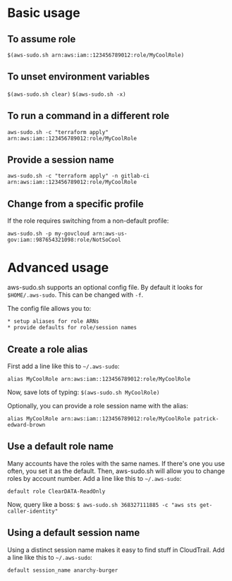 Basic usage
=====

To assume role
-----

`$(aws-sudo.sh arn:aws:iam::123456789012:role/MyCoolRole)`

To unset environment variables
-----

`$(aws-sudo.sh clear)`
`$(aws-sudo.sh -x)`

To run a command in a different role
-----

`aws-sudo.sh -c "terraform apply" arn:aws:iam::123456789012:role/MyCoolRole`

Provide a session name
-----

`aws-sudo.sh -c "terraform apply" -n gitlab-ci
arn:aws:iam::123456789012:role/MyCoolRole`

Change from a specific profile
-----

If the role requires switching from a non-default profile:

`aws-sudo.sh -p my-govcloud arn:aws-us-gov:iam::987654321098:role/NotSoCool`

Advanced usage
=====

aws-sudo.sh supports an optional config file.  By default it looks for
`$HOME/.aws-sudo`.  This can be changed with `-f`.

The config file allows you to:

    * setup aliases for role ARNs
    * provide defaults for role/session names

Create a role alias
-----

First add a line like this to `~/.aws-sudo`:

```
alias MyCoolRole arn:aws:iam::123456789012:role/MyCoolRole
```

Now, save lots of typing: `$(aws-sudo.sh MyCoolRole)`

Optionally, you can provide a role session name with the alias:

```
alias MyCoolRole arn:aws:iam::123456789012:role/MyCoolRole patrick-edward-brown
```

Use a default role name
-----

Many accounts have the roles with the same names.  If there's one you
use often, you set it as the default.  Then, aws-sudo.sh will allow
you to change roles by account number.  Add a line like this to
`~/.aws-sudo`:

```
default role ClearDATA-ReadOnly
```

Now, query like a boss: `$ aws-sudo.sh 368327111885 -c "aws sts
get-caller-identity"`

Using a default session name
-----

Using a distinct session name makes it easy to find stuff in
CloudTrail.  Add a line like this to `~/.aws-sudo`:

```
default session_name anarchy-burger
```
